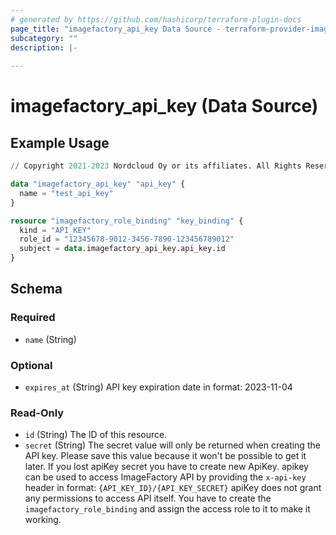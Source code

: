 ```yaml
---
# generated by https://github.com/hashicorp/terraform-plugin-docs
page_title: "imagefactory_api_key Data Source - terraform-provider-imagefactory"
subcategory: ""
description: |-
  
---
```


# imagefactory_api_key (Data Source)



## Example Usage

```terraform
// Copyright 2021-2023 Nordcloud Oy or its affiliates. All Rights Reserved.

data "imagefactory_api_key" "api_key" {
  name = "test_api_key"
}

resource "imagefactory_role_binding" "key_binding" {
  kind = "API_KEY"
  role_id = "12345678-9012-3456-7890-123456789012"
  subject = data.imagefactory_api_key.api_key.id
}
```

<!-- schema generated by tfplugindocs -->
## Schema

### Required

- `name` (String)

### Optional

- `expires_at` (String) API key expiration date in format: 2023-11-04

### Read-Only

- `id` (String) The ID of this resource.
- `secret` (String) The secret value will only be returned when creating the API key. Please save this value because it won't be possible to get it later. If you lost apiKey secret you have to create new ApiKey. apikey can be used to access ImageFactory API by providing the `x-api-key` header in format: `{API_KEY_ID}/{API_KEY_SECRET}` apiKey does not grant any permissions to access API itself. You have to create the `imagefactory_role_binding` and assign the access role to it to make it working.
